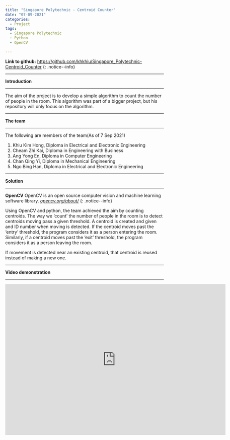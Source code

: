 ```yaml
---
title: "Singapore Polytechnic - Centroid Counter"
date: "07-09-2021"
categories:
  - Project
tags:
  - Singapore Polytechnic
  - Python
  - OpenCV

---
```


**Link to github:**
https://github.com/khkhiu/Singapore_Polytechnic-Centroid_Counter
{: .notice--info}

***

<strong>Introduction</strong>

***
The aim of the project is to develop a simple algorithm to count the number of people in the room. This algorithm was part of a bigger project, but his repository will only focus on the algorithm.

***

<strong>The team</strong>

***
The following are members of the team(As of 7 Sep 2021)

1. Khiu Kim Hong, Diploma in Electrical and Electronic Engineering
2. Cheam Zhi Kai, Diploma in Engineering with Business
3. Ang Yong En, Diploma in Computer Engineering
4. Chan Qing Yi, Diploma in Mechanical Engineering
5. Ngo Bing Han, Diploma in Electrical and Electronic Engineering

***

<strong>Solution</strong>

***
**OpenCV** OpenCV is an open source computer vision and machine learning software library.
<cite><a href="https://opencv.org/about/">opencv.org/about/</a></cite>
{: .notice--info}

Using OpenCV and python, the team achieved the aim by counting centroids. The way we ‘count’ the number of people in the room is to detect centroids moving pass a given threshold. A centroid is created and given and ID number when moving is detected. If the centroid moves past the ‘entry’ threshold, the program considers it as a person entering the room. Similarly, if a centroid moves past the ‘exit’ threshold, the program considers it as a person leaving the room.

If movement is detected near an existing centroid, that centroid is reused instead of making a new one.


***

<strong>Video demonstration</strong>

***

<div class="embed-container">
  <iframe
      src="https://youtube.com/embed/nILaMWWoH28"
      width="700"
      height="480"
      frameborder="0"
      allowfullscreen="">
  </iframe>
</div>